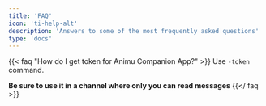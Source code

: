 ```yaml
---
title: 'FAQ'
icon: 'ti-help-alt'
description: 'Answers to some of the most frequently asked questions'
type: 'docs'
---
```


{{< faq "How do I get token for Animu Companion App?" >}}
Use `-token` command.

**Be sure to use it in a channel where only you can read messages**
{{</ faq >}}
